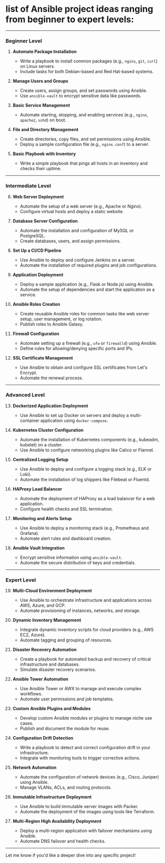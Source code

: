 <h1>list of Ansible project ideas ranging from beginner to expert levels:</h1> 

---

### **Beginner Level**
1. **Automate Package Installation**  
   - Write a playbook to install common packages (e.g., `nginx`, `git`, `curl`) on Linux servers.  
   - Include tasks for both Debian-based and Red Hat-based systems.

2. **Manage Users and Groups**  
   - Create users, assign groups, and set passwords using Ansible.  
   - Use `ansible-vault` to encrypt sensitive data like passwords.

3. **Basic Service Management**  
   - Automate starting, stopping, and enabling services (e.g., `nginx`, `apache2`, `sshd`) on boot.  

4. **File and Directory Management**  
   - Create directories, copy files, and set permissions using Ansible.  
   - Deploy a sample configuration file (e.g., `nginx.conf`) to a server.

5. **Basic Playbook with Inventory**  
   - Write a simple playbook that pings all hosts in an inventory and checks their uptime.

---

### **Intermediate Level**
6. **Web Server Deployment**  
   - Automate the setup of a web server (e.g., Apache or Nginx).  
   - Configure virtual hosts and deploy a static website.

7. **Database Server Configuration**  
   - Automate the installation and configuration of MySQL or PostgreSQL.  
   - Create databases, users, and assign permissions.

8. **Set Up a CI/CD Pipeline**  
   - Use Ansible to deploy and configure Jenkins on a server.  
   - Automate the installation of required plugins and job configurations.

9. **Application Deployment**  
   - Deploy a sample application (e.g., Flask or Node.js) using Ansible.  
   - Automate the setup of dependencies and start the application as a service.

10. **Ansible Roles Creation**  
    - Create reusable Ansible roles for common tasks like web server setup, user management, or log rotation.  
    - Publish roles to Ansible Galaxy.

11. **Firewall Configuration**  
    - Automate setting up a firewall (e.g., `ufw` or `firewalld`) using Ansible.  
    - Define rules for allowing/denying specific ports and IPs.

12. **SSL Certificate Management**  
    - Use Ansible to obtain and configure SSL certificates from Let's Encrypt.  
    - Automate the renewal process.

---

### **Advanced Level**
13. **Dockerized Application Deployment**  
    - Use Ansible to set up Docker on servers and deploy a multi-container application using `docker-compose`.

14. **Kubernetes Cluster Configuration**  
    - Automate the installation of Kubernetes components (e.g., kubeadm, kubelet) on a cluster.  
    - Use Ansible to configure networking plugins like Calico or Flannel.

15. **Centralized Logging Setup**  
    - Use Ansible to deploy and configure a logging stack (e.g., ELK or Loki).  
    - Automate the installation of log shippers like Filebeat or Fluentd.

16. **HAProxy Load Balancer**  
    - Automate the deployment of HAProxy as a load balancer for a web application.  
    - Configure health checks and SSL termination.

17. **Monitoring and Alerts Setup**  
    - Use Ansible to deploy a monitoring stack (e.g., Prometheus and Grafana).  
    - Automate alert rules and dashboard creation.

18. **Ansible Vault Integration**  
    - Encrypt sensitive information using `ansible-vault`.  
    - Automate the secure distribution of keys and credentials.

---

### **Expert Level**
19. **Multi-Cloud Environment Deployment**  
    - Use Ansible to orchestrate infrastructure and applications across AWS, Azure, and GCP.  
    - Automate provisioning of instances, networks, and storage.

20. **Dynamic Inventory Management**  
    - Integrate dynamic inventory scripts for cloud providers (e.g., AWS EC2, Azure).  
    - Automate tagging and grouping of resources.

21. **Disaster Recovery Automation**  
    - Create a playbook for automated backup and recovery of critical infrastructure and databases.  
    - Simulate disaster recovery scenarios.

22. **Ansible Tower Automation**  
    - Use Ansible Tower or AWX to manage and execute complex workflows.  
    - Automate user permissions and job templates.

23. **Custom Ansible Plugins and Modules**  
    - Develop custom Ansible modules or plugins to manage niche use cases.  
    - Publish and document the module for reuse.

24. **Configuration Drift Detection**  
    - Write a playbook to detect and correct configuration drift in your infrastructure.  
    - Integrate with monitoring tools to trigger corrective actions.

25. **Network Automation**  
    - Automate the configuration of network devices (e.g., Cisco, Juniper) using Ansible.  
    - Manage VLANs, ACLs, and routing protocols.

26. **Immutable Infrastructure Deployment**  
    - Use Ansible to build immutable server images with Packer.  
    - Automate the deployment of the images using tools like Terraform.

27. **Multi-Region High Availability Deployment**  
    - Deploy a multi-region application with failover mechanisms using Ansible.  
    - Automate DNS failover and health checks.

---

Let me know if you'd like a deeper dive into any specific project!
